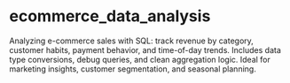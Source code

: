 # ecommerce_data_analysis
Analyzing e-commerce sales with SQL: track revenue by category, customer habits, payment behavior, and time-of-day trends. Includes data type conversions, debug queries, and clean aggregation logic. Ideal for marketing insights, customer segmentation, and seasonal planning.
